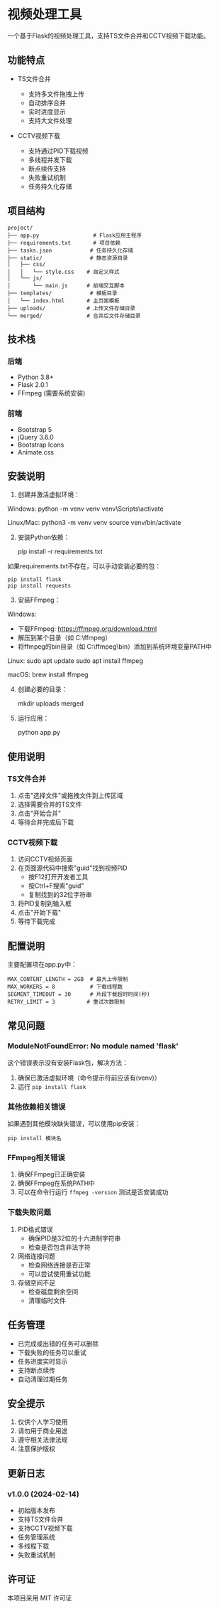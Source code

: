 # 视频处理工具

一个基于Flask的视频处理工具，支持TS文件合并和CCTV视频下载功能。

## 功能特点

- TS文件合并
  - 支持多文件拖拽上传
  - 自动排序合并
  - 实时进度显示
  - 支持大文件处理

- CCTV视频下载
  - 支持通过PID下载视频
  - 多线程并发下载
  - 断点续传支持
  - 失败重试机制
  - 任务持久化存储

## 项目结构

    project/
    ├── app.py                 # Flask应用主程序
    ├── requirements.txt       # 项目依赖
    ├── tasks.json            # 任务持久化存储
    ├── static/               # 静态资源目录
    │   ├── css/
    │   │   └── style.css    # 自定义样式
    │   └── js/
    │       └── main.js      # 前端交互脚本
    ├── templates/            # 模板目录
    │   └── index.html       # 主页面模板
    ├── uploads/             # 上传文件存储目录
    └── merged/              # 合并后文件存储目录

## 技术栈

### 后端
- Python 3.8+
- Flask 2.0.1
- FFmpeg (需要系统安装)

### 前端
- Bootstrap 5
- jQuery 3.6.0
- Bootstrap Icons
- Animate.css

## 安装说明

1. 创建并激活虚拟环境：

Windows:
    python -m venv venv
    venv\Scripts\activate

Linux/Mac:
    python3 -m venv venv
    source venv/bin/activate

2. 安装Python依赖：

    pip install -r requirements.txt

如果requirements.txt不存在，可以手动安装必要的包：

    pip install flask
    pip install requests

3. 安装FFmpeg：

Windows:
- 下载FFmpeg: https://ffmpeg.org/download.html
- 解压到某个目录（如 C:\ffmpeg）
- 将ffmpeg的bin目录（如 C:\ffmpeg\bin）添加到系统环境变量PATH中

Linux:
    sudo apt update
    sudo apt install ffmpeg

macOS:
    brew install ffmpeg

4. 创建必要的目录：

    mkdir uploads merged

5. 运行应用：

    python app.py

## 使用说明

### TS文件合并
1. 点击"选择文件"或拖拽文件到上传区域
2. 选择需要合并的TS文件
3. 点击"开始合并"
4. 等待合并完成后下载

### CCTV视频下载
1. 访问CCTV视频页面
2. 在页面源代码中搜索"guid"找到视频PID
   - 按F12打开开发者工具
   - 按Ctrl+F搜索"guid"
   - 复制找到的32位字符串
3. 将PID复制到输入框
4. 点击"开始下载"
5. 等待下载完成

## 配置说明

主要配置项在app.py中：

    MAX_CONTENT_LENGTH = 2GB  # 最大上传限制
    MAX_WORKERS = 8           # 下载线程数
    SEGMENT_TIMEOUT = 30      # 片段下载超时时间(秒)
    RETRY_LIMIT = 3          # 重试次数限制

## 常见问题

### ModuleNotFoundError: No module named 'flask'
这个错误表示没有安装Flask包，解决方法：
1. 确保已激活虚拟环境（命令提示符前应该有(venv)）
2. 运行 `pip install flask`

### 其他依赖相关错误
如果遇到其他模块缺失错误，可以使用pip安装：

    pip install 模块名

### FFmpeg相关错误
1. 确保FFmpeg已正确安装
2. 确保FFmpeg在系统PATH中
3. 可以在命令行运行 `ffmpeg -version` 测试是否安装成功

### 下载失败问题
1. PID格式错误
   - 确保PID是32位的十六进制字符串
   - 检查是否包含非法字符
2. 网络连接问题
   - 检查网络连接是否正常
   - 可以尝试使用重试功能
3. 存储空间不足
   - 检查磁盘剩余空间
   - 清理临时文件

## 任务管理

- 已完成或出错的任务可以删除
- 下载失败的任务可以重试
- 任务进度实时显示
- 支持断点续传
- 自动清理过期任务

## 安全提示

1. 仅供个人学习使用
2. 请勿用于商业用途
3. 遵守相关法律法规
4. 注意保护版权

## 更新日志

### v1.0.0 (2024-02-14)
- 初始版本发布
- 支持TS文件合并
- 支持CCTV视频下载
- 任务管理系统
- 多线程下载
- 失败重试机制

## 许可证

本项目采用 MIT 许可证 
